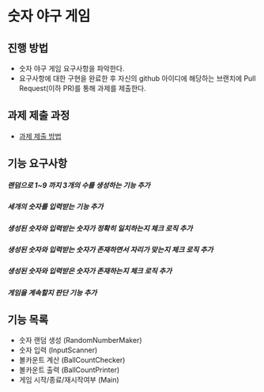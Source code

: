 # 숫자 야구 게임
## 진행 방법
* 숫자 야구 게임 요구사항을 파악한다.
* 요구사항에 대한 구현을 완료한 후 자신의 github 아이디에 해당하는 브랜치에 Pull Request(이하 PR)를 통해 과제를 제출한다.

## 과제 제출 과정
* [과제 제출 방법](https://github.com/next-step/nextstep-docs/tree/master/precourse)

## 기능 요구사항
##### 랜덤으로 1~9 까지 3개의 수를 생성하는 기능 추가
##### 세개의 숫자를 입력받는 기능 추가
##### 생성된 숫자와 입력받는 숫자가 정확히 일치하는지 체크 로직 추가
##### 생성된 숫자와 입력받는 숫자가 존재하면서 자리가 맞는지 체크 로직 추가
##### 생성된 숫자와 입력받은 숫자가 존재하는지 체크 로직 추가
##### 게임을 계속할지 판단 기능 추가

## 기능 목록
- 숫자 랜덤 생성 (RandomNumberMaker)
- 숫자 입력 (InputScanner)
- 볼카운트 계산 (BallCountChecker)
- 볼카운트 출력 (BallCountPrinter)
- 게임 시작/종료/재시작여부 (Main)
